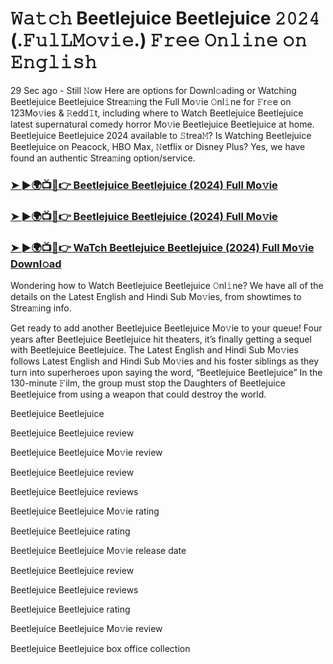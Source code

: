 # 𝚆𝚊𝚝𝚌𝚑 Beetlejuice Beetlejuice 𝟸𝟶𝟸𝟺 (.𝙵𝚞𝚕𝙻𝙼𝚘𝚟𝚒𝚎.) 𝙵𝚛𝚎𝚎 𝙾𝚗𝚕𝚒𝚗𝚎 𝚘𝚗 𝙴𝚗𝚐𝚕𝚒𝚜𝚑

29 Sec ago - Still 𝙽ow Here are options for Downl𝚘ading or Watching Beetlejuice Beetlejuice Strea𝚖ing the Full Mo𝚟ie 𝙾nl𝚒ne for 𝙵r𝚎e on 123Mo𝚟ies & 𝚁edd𝙸t, including where to Watch Beetlejuice Beetlejuice latest supernatural comedy horror Mo𝚟ie Beetlejuice Beetlejuice at home. Beetlejuice Beetlejuice 2024 available to 𝚂trea𝙼? Is Watching Beetlejuice Beetlejuice on Peacock, HBO Max, 𝙽etflix or Disney Plus? Yes, we have found an authentic Strea𝚖ing option/service.

<h3><a href="https://t.co/uNVxAfEvfI">➤ ►🌍📺📱👉 Beetlejuice Beetlejuice (2024) Full Mo𝚟ie</a></h3>

<h3><a href="https://t.co/uNVxAfEvfI">➤ ►🌍📺📱👉 Beetlejuice Beetlejuice (2024) Full Mo𝚟ie</a></h3>

<h3><a href="https://t.co/uNVxAfEvfI">➤ ►🌍📺📱👉 WaTch Beetlejuice Beetlejuice (2024) Full Mo𝚟ie Downl𝚘ad</a></h3>

Wondering how to Watch Beetlejuice Beetlejuice 𝙾nl𝚒ne? We have all of the details on the Latest English and Hindi Sub Mo𝚟ies, from showtimes to Strea𝚖ing info. 

Get ready to add another Beetlejuice Beetlejuice Mo𝚟ie to your queue! Four years after Beetlejuice Beetlejuice hit theaters, it’s finally getting a sequel with Beetlejuice Beetlejuice. The Latest English and Hindi Sub Mo𝚟ies follows Latest English and Hindi Sub Mo𝚟ies and his foster siblings as they turn into superheroes upon saying the word, “Beetlejuice Beetlejuice” In the 130-minute 𝙵ilm, the group must stop the Daughters of Beetlejuice Beetlejuice from using a weapon that could destroy the world. 

Beetlejuice Beetlejuice

Beetlejuice Beetlejuice review

Beetlejuice Beetlejuice Mo𝚟ie review

Beetlejuice Beetlejuice review

Beetlejuice Beetlejuice reviews

Beetlejuice Beetlejuice Mo𝚟ie rating

Beetlejuice Beetlejuice rating

Beetlejuice Beetlejuice Mo𝚟ie release date

Beetlejuice Beetlejuice review

Beetlejuice Beetlejuice reviews

Beetlejuice Beetlejuice rating

Beetlejuice Beetlejuice Mo𝚟ie review

Beetlejuice Beetlejuice box office collection
